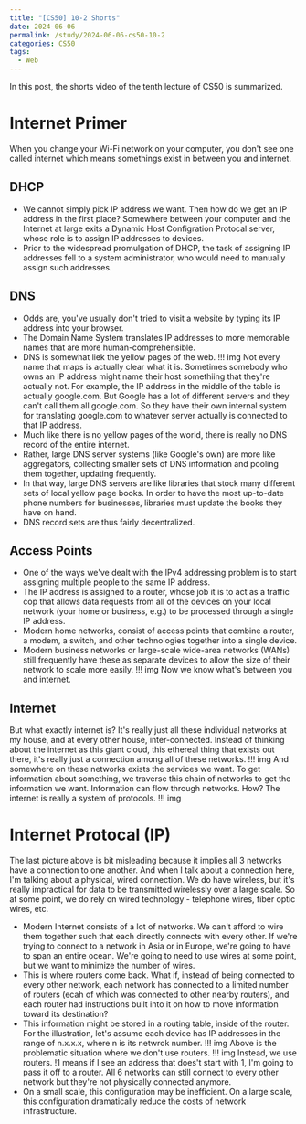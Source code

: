 ```yaml
---
title: "[CS50] 10-2 Shorts"
date: 2024-06-06
permalink: /study/2024-06-06-cs50-10-2
categories: CS50
tags:
  - Web
---
```


In this post, the shorts video of the tenth lecture of CS50 is summarized.

# Internet Primer
When you change your Wi-Fi network on your computer, you don't see one called internet which means somethings exist in between you and internet.
## DHCP 
- We cannot simply pick IP address we want. Then how do we get an IP address in the first place? Somewhere between your computer and the Internet at large exits a Dynamic Host Configration Protocal server, whose role is to assign IP addresses to devices.
- Prior to the widespread promulgation of DHCP, the task of assigning IP addresses fell to a system administrator, who would need to manually assign such addresses.

## DNS
- Odds are, you've usually don't tried to visit a website by typing its IP address into your browser.
- The Domain Name System translates IP addresses to more memorable names that are more human-comprehensible.
- DNS is somewhat liek the yellow pages of the web.
!!! img
Not every name that maps is actually clear what it is. Sometimes somebody who owns an IP address might name their host somethiing that they're actually not. For example, the IP address in the middle of the table is actually google.com. But Google has a lot of different servers and they can't call them all google.com. So they have their own internal system for translating google.com to whatever server actually is connected to that IP address. 
- Much like there is no yellow pages of the world, there is really no DNS record of the entire internet.
- Rather, large DNS server systems (like Google's own) are more like aggregators, collecting smaller sets of DNS information and pooling them together, updating frequently.
- In that way, large DNS servers are like libraries that stock many different sets of local yellow page books. In order to have the most up-to-date phone numbers for businesses, libraries must update the books they have on hand.
- DNS record sets are thus fairly decentralized.

## Access Points
- One of the ways we've dealt with the IPv4 addressing problem is to start assigning multiple people to the same IP address.
- The IP address is assigned to a router, whose job it is to act as a traffic cop that allows data requests from all of the devices on your local network (your home or business, e.g.) to be processed through a single IP address.
- Modern home networks, consist of access points that combine a router, a modem, a switch, and other technologies together into a single device.
- Modern business networks or large-scale wide-area networks (WANs) still frequently have these as separate devices to allow the size of their network to scale more easily.
!!! img
Now we know what's between you and internet.

## Internet
But what exactly internet is? It's really just all these individual networks at my house, and at every other house, inter-connected. Instead of thinking about the internet as this giant cloud, this ethereal thing that exists out there, it's really just a connection among all of these networks. 
!!! img
And somewhere on these networks exists the services we want. To get information about something, we traverse this chain of networks to get the information we want. Information can flow through networks. How? The internet is really a system of protocols.
!!! img


# Internet Protocal (IP)
The last picture above is bit misleading because it implies all 3 networks have a connection to one another. And when I talk about a connection here, I'm talking about a physical, wired connection. We do have wireless, but it's really impractical for data to be transmitted wirelessly over a large scale. So at some point, we do rely on wired technology - telephone wires, fiber optic wires, etc. 
- Modern Internet consists of a lot of networks. We can't afford to wire them together such that each directly connects with every other. If we're trying to connect to a network in Asia or in Europe, we're going to have to span an entire ocean. We're going to need to use wires at some point, but we want to minimize the number of wires.
- This is where routers come back. What if, instead of being connected to every other network, each network has connected to a limited number of routers (ecah of which was connected to other nearby routers), and each router had instructions built into it on how to move information toward its destination?
- This information might be stored in a routing table, inside of the router.
For the illustration, let's assume each device has IP addresses in the range of n.x.x.x, where n is its netwrok number.
!!! img
Above is the problematic situation where we don't use routers.
!!! img
Instead, we use routers. !1 means if I see an address that does't start with 1, I'm going to pass it off to a router. All 6 networks can still connect to every other network but they're not physically connected anymore.
- On a small scale, this configuration may be inefficient. On a large scale, this configuration dramatically reduce the costs of network infrastructure. 
